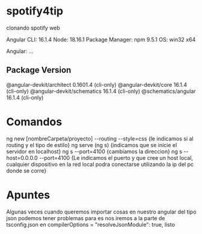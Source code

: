# spotify4tip
 clonando spotify web

Angular CLI: 16.1.4
Node: 18.16.1
Package Manager: npm 9.5.1
OS: win32 x64

Angular:
...

Package                      Version
------------------------------------------------------
@angular-devkit/architect    0.1601.4 (cli-only)
@angular-devkit/core         16.1.4 (cli-only)
@angular-devkit/schematics   16.1.4 (cli-only)
@schematics/angular          16.1.4 (cli-only)


# Comandos
ng new [nombreCarpeta/proyecto] --routing --style=css {le indicamos si al routing y el tipo de estilo}
ng serve (ng s) {indicamos que se inicie el servidor en localhost}
ng s --port=4100 {cambiamos la direccion}
ng s --host=0.0.0.0 --port=4100 {Le indicamos el puerto y que cree un host local, cualquier dispositivo en la red local podra conectarse utilizando la ip del pc donde se corre}

# Apuntes
Algunas veces cuando queremos importar cosas en nuestro angular del tipo json podemos tener problemas para es nos iremos a la parte de tsconfig.json en compilerOptions = "resolveJsonModule": true, listo

